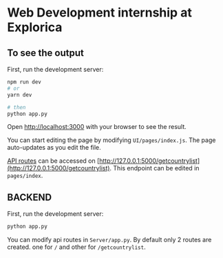 
# Web Development internship at Explorica


## To see the output
First, run the development server:

```bash
npm run dev
# or
yarn dev

# then
python app.py
```

Open [http://localhost:3000](http://localhost:3000) with your browser to see the result.

You can start editing the page by modifying `UI/pages/index.js`. The page auto-updates as you edit the file.

[API routes](https://nextjs.org/docs/api-routes/introduction) can be accessed on [http://127.0.0.1:5000/getcountrylist](http://127.0.0.1:5000/getcountrylist). This endpoint can be edited in `pages/index`.

## BACKEND

First, run the development server:

```bash
python app.py
```

You can modify api routes in `Server/app.py`. By default only 2 routes are created. one for `/` and other for `/getcountrylist`.

